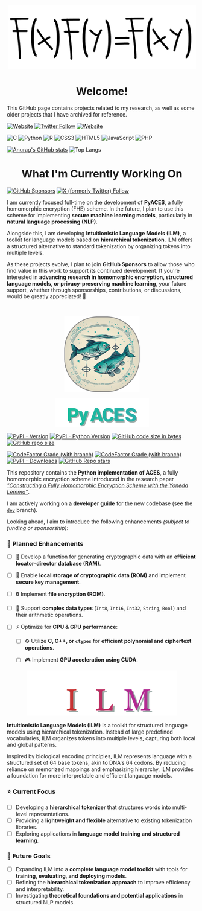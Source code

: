 <p align="center">
  <img width="500px" src="img/logo-fhe-rounded.png" />
  <h1 align="center">Welcome!</a></h1>
</p>

This GitHub page contains projects related to my research, as well as some older projects that I have archived for reference.

[![Website](https://img.shields.io/website?up_color=olivegreen&url=https%3A%2F%2Fwww.normalesup.org%2F~tuyeras%2F&style=for-the-badge&label=Webpage)](https://www.normalesup.org/~tuyeras/)
[![Twitter Follow](https://img.shields.io/twitter/follow/Rtuyeras?label=%40Rtuyeras&style=for-the-badge&logo=X&labelColor=black&color=grey)](https://twitter.com/rtuyeras?lang=en)
[![Website](https://img.shields.io/website?up_message=%20&up_color=dodgerblue&url=https%3A%2F%2Fhub.docker.com%2Fu%2Frtuyeras&style=for-the-badge&logo=Docker&label=Docker)
](https://hub.docker.com/u/rtuyeras)

![C](https://img.shields.io/badge/c-%2300599C.svg?style=for-the-badge&logo=c&logoColor=white)
![Python](https://img.shields.io/badge/python-3670A0?style=for-the-badge&logo=python&logoColor=ffdd54)
![R](https://img.shields.io/badge/r-%23276DC3.svg?style=for-the-badge&logo=r&logoColor=white)
![CSS3](https://img.shields.io/badge/css3-%231572B6.svg?style=for-the-badge&logo=css3&logoColor=white)
![HTML5](https://img.shields.io/badge/html5-%23E34F26.svg?style=for-the-badge&logo=html5&logoColor=white)
![JavaScript](https://img.shields.io/badge/javascript-%23323330.svg?style=for-the-badge&logo=javascript&logoColor=%23F7DF1E)
![PHP](https://img.shields.io/badge/php-%23777BB4.svg?style=for-the-badge&logo=php&logoColor=white)

[![Anurag's GitHub stats](https://github-readme-stats.vercel.app/api?username=remytuyeras\&rank_icon=github)](https://github.com/anuraghazra/github-readme-stats)
![Top Langs](https://github-readme-stats.vercel.app/api/top-langs/?username=remytuyeras&layout=compact)
<br>

<!-- <p align="center">
  <h1 align="center">What I'm Currently Working On</h1>
</p>

[![GitHub Sponsors](https://img.shields.io/github/sponsors/remytuyeras)](https://github.com/remytuyeras)
[![X (formerly Twitter) Follow](https://img.shields.io/twitter/follow/RTuyeras)](https://x.com/Rtuyeras)

I am currently focused full-time on the development of **PyACES**, a fully homomorphic encryption (FHE) scheme. In the future, I plan to use this scheme for implementing **secure machine learning models**, particularly in **natural language processing (NLP)**.  

As the project evolves, I plan to join **GitHub Sponsors** to allow those who find value in this work to support its continued development. If you’re interested in **advancing FHE research and its applications**, your future support, whether through sponsorships, contributions, or discussions, would be greatly appreciated! :rocket: -->

<p align="center">
  <h1 align="center">What I'm Currently Working On</h1>
</p>

[![GitHub Sponsors](https://img.shields.io/github/sponsors/remytuyeras)](https://github.com/remytuyeras)
[![X (formerly Twitter) Follow](https://img.shields.io/twitter/follow/RTuyeras)](https://x.com/Rtuyeras)

I am currently focused full-time on the development of **PyACES**, a fully homomorphic encryption (FHE) scheme. In the future, I plan to use this scheme for implementing **secure machine learning models**, particularly in **natural language processing (NLP)**.  

Alongside this, I am developing **Intuitionistic Language Models (ILM)**, a toolkit for language models based on **hierarchical tokenization**. ILM offers a structured alternative to standard tokenization by organizing tokens into multiple levels.

As these projects evolve, I plan to join **GitHub Sponsors** to allow those who find value in this work to support its continued development. If you're interested in **advancing research in homomorphic encryption, structured language models, or privacy-preserving machine learning**, your future support, whether through sponsorships, contributions, or discussions, would be greatly appreciated! :rocket:



<br>

<p align="center">
  <a href="https://github.com/remytuyeras/aces"><img width="200px" src="img/twofish_rounded_border.png"/></a>
  <p align="center">
  <a href="https://github.com/remytuyeras/aces"><img width="250px" src="img/logo-fhe-roboto_black.png"/></a></p>
</p>
<!-- <p align="center">
  <img width="250px" src="img/logo-fhe.png"/>
  <h2 align="center"><a href="https://github.com/remytuyeras/aces">ACES (FHE Scheme)</a></h2>
</p> -->

[![PyPI - Version](https://img.shields.io/pypi/v/pyaces)](https://pypi.org/project/pyaces/)
[![PyPI - Python Version](https://img.shields.io/pypi/pyversions/pyaces)](https://pypi.org/project/pyaces/)
[![GitHub code size in bytes](https://img.shields.io/github/languages/code-size/remytuyeras/aces)](https://github.com/remytuyeras/aces/tree/main)
[![GitHub repo size](https://img.shields.io/github/repo-size/remytuyeras/aces)](https://github.com/remytuyeras/aces/tree/main)

[![CodeFactor Grade (with branch)](https://img.shields.io/codefactor/grade/github/remytuyeras/aces/main?label=code%20quality%20(main))](https://github.com/remytuyeras/aces/tree/main)
[![CodeFactor Grade (with branch)](https://img.shields.io/codefactor/grade/github/remytuyeras/aces/dev?label=code%20quality%20(dev))](https://github.com/remytuyeras/aces/tree/dev)
[![PyPI - Downloads](https://img.shields.io/pypi/dm/pyaces)](https://pypi.org/project/pyaces/)
[![GitHub Repo stars](https://img.shields.io/github/stars/remytuyeras/aces)](https://github.com/remytuyeras/aces/tree/main)

This repository contains the **Python implementation of ACES**, a fully homomorphic encryption scheme introduced in the research paper [_"Constructing a Fully Homomorphic Encryption Scheme with the Yoneda Lemma"_](https://arxiv.org/abs/2401.13255).

I am actively working on a **developer guide** for the new codebase (see the [`dev`](https://github.com/remytuyeras/aces/tree/dev) branch).  

Looking ahead, I aim to introduce the following enhancements _(subject to funding or sponsorship)_:

### :rocket: **Planned Enhancements**
- [ ] :file_folder: Develop a function for generating cryptographic data with an **efficient locator-director database (RAM)**.  

- [ ] :floppy_disk: Enable **local storage of cryptographic data (ROM)** and implement **secure key management**.  

- [ ] :lock: Implement **file encryption (ROM)**.  

- [ ] :abacus: Support **complex data types** (`Int8`, `Int16`, `Int32`, `String`, `Bool`) and their arithmetic operations.  

- [ ] :zap: Optimize for **CPU & GPU performance**:  

  - [ ] :gear: Utilize **C, C++, or `ctypes`** for **efficient polynomial and ciphertext operations**.  
  
  - [ ] :video_game: Implement **GPU acceleration using CUDA**.  



<p align="center">
  <a href="https://github.com/remytuyeras/ilm"><img width="400px" src="img/logo-ilm-georgia.png"/></a></p>

**Intuitionistic Language Models (ILM)** is a toolkit for structured language models using hierarchical tokenization. Instead of large predefined vocabularies, ILM organizes tokens into multiple levels, capturing both local and global patterns.

Inspired by biological encoding principles, ILM represents language with a structured set of 64 base tokens, akin to DNA's 64 codons. By reducing reliance on memorized mappings and emphasizing hierarchy, ILM provides a foundation for more interpretable and efficient language models.

### :star: **Current Focus**
- [ ] Developing a **hierarchical tokenizer** that structures words into multi-level representations.
- [ ] Providing a **lightweight and flexible** alternative to existing tokenization libraries.
- [ ] Exploring applications in **language model training and structured learning**.

### :rocket: **Future Goals**
- [ ] Expanding ILM into a **complete language model toolkit** with tools for **training, evaluating, and deploying models**.
- [ ] Refining the **hierarchical tokenization approach** to improve efficiency and interpretability.
- [ ] Investigating **theoretical foundations and potential applications** in structured NLP models.
